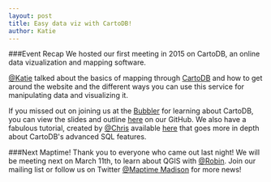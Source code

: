 ```yaml
---
layout: post
title: Easy data viz with CartoDB!
author: Katie
---
```

###Event Recap
We hosted our first meeting in 2015 on CartoDB, an online data vizualization and mapping software.

[@Katie](https://twitter.com/katiekowalsky) talked about the basics of mapping through [CartoDB](http://cartodb.com/) and how to get around the website and the different ways you can use this service for manipulating data and visualizing it.

If you missed out on joining us at the [Bubbler](http://madisonbubbler.org/) for learning about CartoDB, you can view the slides and outline [here](https://github.com/MaptimeMadison/CartoDB) on our GitHub. We also have a fabulous tutorial, created by [@Chris](https://twitter.com/chrislhenrick) available [here](https://github.com/MaptimeMadison/cartodb-tutorial) that goes more in depth about CartoDB's advanced SQL features.

###Next Maptime!
Thank you to everyone who came out last night! We will be meeting next on March 11th, to learn about QGIS with [@Robin](https://www.twitter.com/tolomaps). Join our mailing list or follow us on Twitter [@Maptime Madison](@MaptimeMadison) for more news!


